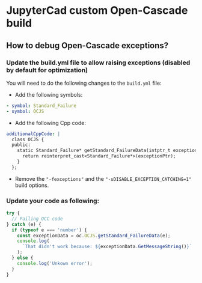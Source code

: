 # JupyterCad custom Open-Cascade build

## How to debug Open-Cascade exceptions?

### Update the build.yml file to allow raising exceptions (disabled by default for optimization)

You will need to do the following changes to the `build.yml` file:

- Add the following symbols:

```yml
- symbol: Standard_Failure
- symbol: OCJS
```

- Add the following Cpp code:

```yml
additionalCppCode: |
  class OCJS {
  public:
    static Standard_Failure* getStandard_FailureData(intptr_t exceptionPtr) {
      return reinterpret_cast<Standard_Failure*>(exceptionPtr);
    }
  };
```

- Remove the `"-fexceptions"` and the `"-sDISABLE_EXCEPTION_CATCHING=1"` build options.

### Update your code as following:

```javascript
try {
  // Failing OCC code
} catch (e) {
  if (typeof e === 'number') {
    const exceptionData = oc.OCJS.getStandard_FailureData(e);
    console.log(
      `That didn't work because: ${exceptionData.GetMessageString()}`
    );
  } else {
    console.log('Unkown error');
  }
}
```
